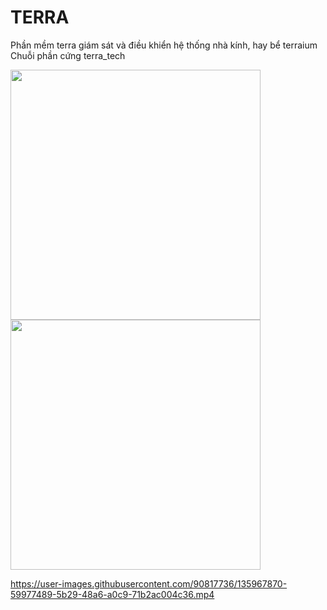 # TERRA
Phần mềm terra giám sát và điều khiển hệ thống nhà kính, hay bể terraium
Chuỗi phần cứng terra_tech

<div styles="display: flex; ">
  <img src="https://user-images.githubusercontent.com/90817736/135967988-54ebc734-fb37-4748-8dea-042bdbd5a8c3.png" width="400"/>
  <img src="https://user-images.githubusercontent.com/90817736/135968000-78c55598-1397-403b-8e84-65f7a0882aa2.png" width="400"/>
</div>

https://user-images.githubusercontent.com/90817736/135967870-59977489-5b29-48a6-a0c9-71b2ac004c36.mp4

